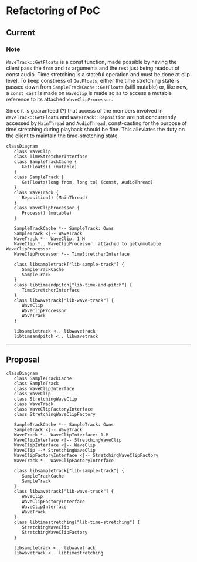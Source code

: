 # Refactoring of PoC

## Current

### Note
`WaveTrack::GetFloats` is a const function, made possible by having the client pass the `from` and `to` arguments and the rest just being readout of const audio. Time stretching is a stateful operation and must be done at clip level. To keep constness of `GetFloats`, either the time stretching state is passed down from `SampleTrackCache::GetFloats` (still mutable) or, like now, a `const_cast` is made on `WaveClip` is made so as to access a mutable reference to its attached `WaveClipProcessor`.

Since it is guaranteed (?) that access of the members involved in `WaveTrack::GetFloats` and `WaveTrack::Reposition` are not concurrently accessed by `MainThread` and `AudioThread`, const-casting for the purpose of time stretching during playback should be fine. This alleviates the duty on the client to maintain the time-stretching state.

```mermaid
classDiagram
   class WaveClip
   class TimeStretcherInterface
   class SampleTrackCache {
      GetFloats() (mutable)
   }
   class SampleTrack {
      GetFloats(long from, long to) (const, AudioThread)
   }
   class WaveTrack {
      Reposition() (MainThread)
   }
   class WaveClipProcessor {
      Process() (mutable)
   }

   SampleTrackCache *-- SampleTrack: Owns
   SampleTrack <|-- WaveTrack
   WaveTrack *-- WaveClip: 1-M
   WaveClip *.. WaveClipProcessor: attached to get\nmutable WaveClipProcessor
   WaveClipProcessor *-- TimeStretcherInterface

   class libsampletrack["lib-sample-track"] {
      SampleTrackCache
      SampleTrack
   }
   class libtimeandpitch["lib-time-and-pitch"] {
      TimeStretcherInterface
   }
   class libwavetrack["lib-wave-track"] {
      WaveClip
      WaveClipProcessor
      WaveTrack
   }

   libsampletrack <.. libwavetrack
   libtimeandpitch <.. libwavetrack
```

---

## Proposal

```mermaid
classDiagram
   class SampleTrackCache
   class SampleTrack
   class WaveClipInterface
   class WaveClip
   class StretchingWaveClip
   class WaveTrack
   class WaveClipFactoryInterface
   class StretchingWaveClipFactory

   SampleTrackCache *-- SampleTrack: Owns
   SampleTrack <|-- WaveTrack
   WaveTrack *-- WaveClipInterface: 1-M
   WaveClipInterface <|-- StretchingWaveClip
   WaveClipInterface <|-- WaveClip
   WaveClip --* StretchingWaveClip
   WaveClipFactoryInterface <|-- StretchingWaveClipFactory
   WaveTrack *-- WaveClipFactoryInterface

   class libsampletrack["lib-sample-track"] {
      SampleTrackCache
      SampleTrack
   }
   class libwavetrack["lib-wave-track"] {
      WaveClip
      WaveClipFactoryInterface
      WaveClipInterface
      WaveTrack
   }
   class libtimestretching["lib-time-stretching"] {
      StretchingWaveClip
      StretchingWaveClipFactory
   }

   libsampletrack <.. libwavetrack
   libwavetrack <.. libtimestretching
```